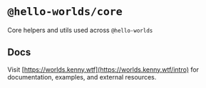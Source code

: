 # `@hello-worlds/core`

Core helpers and utils used across `@hello-worlds`

## Docs

Visit [https://worlds.kenny.wtf](https://worlds.kenny.wtf/intro) for documentation, examples, and external resources.
